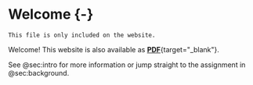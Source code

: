 # Welcome {-}

```{=comment}
This file is only included on the website.
```

Welcome!
This website is also available as [**PDF**](/bayesian-assignment.pdf){target="_blank"}.

See @sec:intro for more information or jump straight to the assignment in @sec:background.
